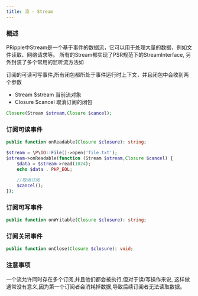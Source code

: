 ```yaml
---
title: 流 - Stream
---
```


### 概述

PRipple中Stream是一个基于事件的数据流，它可以用于处理大量的数据，例如文件读取、网络请求等。
所有的Stream都实现了PSR规范下的StreamInterface, 另外封装了多个常用的监听流方法如

订阅的可读可写事件,所有闭包都所处于事件运行时上下文，并且闭包中会收到两个参数

- Stream $stream 当前流对象
- Closure $cancel 取消订阅的闭包

```php
Closure(Stream $stream,Closure $cancel);
```

### 订阅可读事件

```php
public function onReadable(Closure $closure): string;

$stream = \P\IO::File()->open('file.txt');
$stream->onReadable(function (Stream $stream,Closure $cancel) {
    $data = $stream->read(1024);
    echo $data . PHP_EOL;
    
    //取消订阅
    $cancel();
});
```

### 订阅可写事件

```php
public function onWritable(Closure $closure): string;
```

### 订阅关闭事件

```php
public function onClose(Closure $closure): void;
```

### 注意事项

一个流允许同时存在多个订阅,并且他们都会被执行,但对于读/写操作来说,
这样做通常没有意义,因为第一个订阅者会消耗掉数据,导致后续订阅者无法读取数据。
